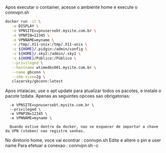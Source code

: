 Apos executar o container, acesse o ambiente home e execute o connvpn.sh

```Bash
docker run -it \
   -e DISPLAY \
   -e VPNSITE=vpnusersebt.mysite.com.br \
   -e VPNPIN=12345 \
   -e VPNNAME=myname \
   -v /tmp/.X11-unix:/tmp/.X11-unix \
   -v ${HOME}/.pidgin:/admin/config \
   -v ${HOME}/.sky2:/admin/.sky2 \
   -v ${HOME}/Público:/Público \
   --privileged \
   --hostname wtimedbs001.mysite.com.br \
   --name gbconn \
   --shm-size=2g \
   clazarsky/gbconn:latest
   ```
   
   
   Apos intalacao, use o apt update para atualizar todos os pacotes, e instale o pacote tzdata.
   Apenas as seguintes opcoes sao obrigatorias:
   
      -e VPNSITE=vpnusersebt.mysite.com.br \
      --privileged \
      -e VPNPIN=12345 \
      -e VPNNAME=myname \
      
      Quando estive dentro da docker, nao se esquecer de importar a chave da VPN (stoken) nao registre senhas.
No diretorio home, voce vai econtrar : connvpn.sh
Edite e altere o pin e user name
Para efetuar a conexao : connvpn.sh -c
